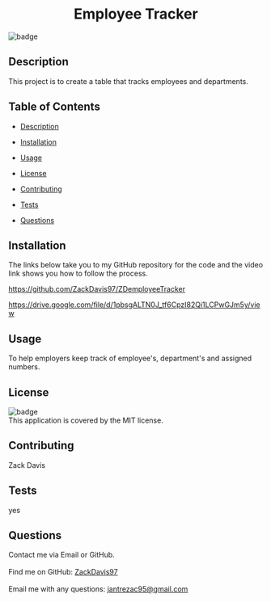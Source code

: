 
<h1 align="center">Employee Tracker</h1>

![badge](https://img.shields.io/badge/license-MIT-brightgreen)<br />
## Description
This project is to create a table that tracks employees and departments.
## Table of Contents
- [Description](#description)

- [Installation](#installation)

- [Usage](#usage)

- [License](#license)

- [Contributing](#contributing)

- [Tests](#tests)

- [Questions](#questions)

## Installation
The links below take you to my GitHub repository for the code and the video link shows you how to follow the process.

https://github.com/ZackDavis97/ZDemployeeTracker

https://drive.google.com/file/d/1pbsgALTN0J_tf6CpzI82Qi1LCPwGJm5y/view

## Usage
To help employers keep track of employee's, department's and assigned numbers.

## License
![badge](https://img.shields.io/badge/license-MIT-brightgreen)
<br />
This application is covered by the MIT license. 

## Contributing
Zack Davis

## Tests
yes

## Questions
Contact me via Email or GitHub.<br />
<br />
Find me on GitHub: [ZackDavis97](https://github.com/ZackDavis97)<br />
<br />
Email me with any questions: jantrezac95@gmail.com<br />